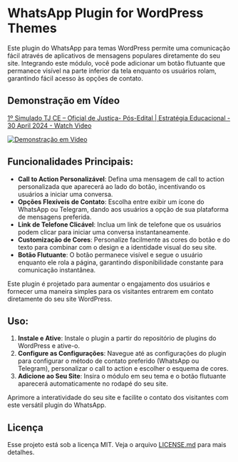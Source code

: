 # WhatsApp Plugin for WordPress Themes

Este plugin do WhatsApp para temas WordPress permite uma comunicação fácil através de aplicativos de mensagens populares diretamente do seu site. Integrando este módulo, você pode adicionar um botão flutuante que permanece visível na parte inferior da tela enquanto os usuários rolam, garantindo fácil acesso às opções de contato.

## Demonstração em Vídeo

[1º Simulado TJ CE – Oficial de Justiça- Pós-Edital | Estratégia Educacional - 30 April 2024 - Watch Video](https://www.loom.com/share/8090d533d57743d885dd9bdf105c3412)

[![Demonstração em Vídeo](https://cdn.loom.com/sessions/thumbnails/8090d533d57743d885dd9bdf105c3412-with-play.gif)](https://www.loom.com/share/8090d533d57743d885dd9bdf105c3412)

## Funcionalidades Principais:

- **Call to Action Personalizável**: Defina uma mensagem de call to action personalizada que aparecerá ao lado do botão, incentivando os usuários a iniciar uma conversa.
- **Opções Flexíveis de Contato**: Escolha entre exibir um ícone do WhatsApp ou Telegram, dando aos usuários a opção de sua plataforma de mensagens preferida.
- **Link de Telefone Clicável**: Inclua um link de telefone que os usuários podem clicar para iniciar uma conversa instantaneamente.
- **Customização de Cores**: Personalize facilmente as cores do botão e do texto para combinar com o design e a identidade visual do seu site.
- **Botão Flutuante**: O botão permanece visível e segue o usuário enquanto ele rola a página, garantindo disponibilidade constante para comunicação instantânea.

Este plugin é projetado para aumentar o engajamento dos usuários e fornecer uma maneira simples para os visitantes entrarem em contato diretamente do seu site WordPress.

## Uso:

1. **Instale e Ative**: Instale o plugin a partir do repositório de plugins do WordPress e ative-o.
2. **Configure as Configurações**: Navegue até as configurações do plugin para configurar o método de contato preferido (WhatsApp ou Telegram), personalizar o call to action e escolher o esquema de cores.
3. **Adicione ao Seu Site**: Insira o módulo em seu tema e o botão flutuante aparecerá automaticamente no rodapé do seu site.

Aprimore a interatividade do seu site e facilite o contato dos visitantes com este versátil plugin do WhatsApp.

## Licença
Esse projeto está sob a licença MIT. Veja o arquivo [LICENSE.md](LICENSE.md) para mais detalhes.
